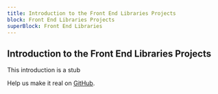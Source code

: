 ```yaml
---
title: Introduction to the Front End Libraries Projects
block: Front End Libraries Projects
superBlock: Front End Libraries
---
```

## Introduction to the Front End Libraries Projects

This introduction is a stub

Help us make it real on [GitHub](https://github.com/freeCodeCamp/learn/tree/master/src/introductions).